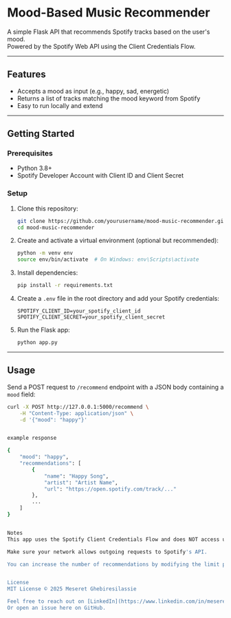 # Mood-Based Music Recommender

A simple Flask API that recommends Spotify tracks based on the user's mood.  
Powered by the Spotify Web API using the Client Credentials Flow.

---

## Features

- Accepts a mood as input (e.g., happy, sad, energetic)
- Returns a list of tracks matching the mood keyword from Spotify
- Easy to run locally and extend

---

## Getting Started

### Prerequisites

- Python 3.8+
- Spotify Developer Account with Client ID and Client Secret

### Setup

1. Clone this repository:
    ```bash
    git clone https://github.com/yourusername/mood-music-recommender.git
    cd mood-music-recommender
    ```

2. Create and activate a virtual environment (optional but recommended):
    ```bash
    python -m venv env
    source env/bin/activate  # On Windows: env\Scripts\activate
    ```

3. Install dependencies:
    ```bash
    pip install -r requirements.txt
    ```

4. Create a `.env` file in the root directory and add your Spotify credentials:
    ```
    SPOTIFY_CLIENT_ID=your_spotify_client_id
    SPOTIFY_CLIENT_SECRET=your_spotify_client_secret
    ```

5. Run the Flask app:
    ```bash
    python app.py
    ```

---

## Usage

Send a POST request to `/recommend` endpoint with a JSON body containing a `mood` field:

```bash
curl -X POST http://127.0.0.1:5000/recommend \
    -H "Content-Type: application/json" \
    -d '{"mood": "happy"}'


example response

{
    "mood": "happy",
    "recommendations": [
        {
            "name": "Happy Song",
            "artist": "Artist Name",
            "url": "https://open.spotify.com/track/..."
        },
        ...
    ]
}


Notes
This app uses the Spotify Client Credentials Flow and does NOT access user-specific data.

Make sure your network allows outgoing requests to Spotify's API.

You can increase the number of recommendations by modifying the limit parameter in the code.


License
MIT License © 2025 Meseret Ghebiresilassie

Feel free to reach out on [LinkedIn](https://www.linkedin.com/in/meseretghebiresilassie)
Or open an issue here on GitHub.
